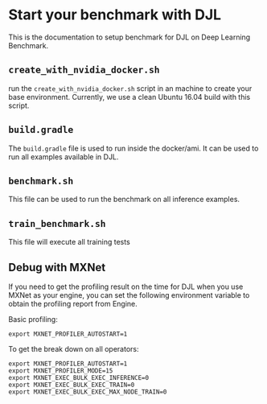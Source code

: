 # Start your benchmark with DJL

This is the documentation to setup benchmark for DJL on Deep Learning Benchmark.

## `create_with_nvidia_docker.sh`
run the `create_with_nvidia_docker.sh` script in an machine to create your base environment.
Currently, we use a clean Ubuntu 16.04 build with this script.

## `build.gradle`
The `build.gradle` file is used to run inside the docker/ami. It can be used to run all examples available in DJL.

## `benchmark.sh`
This file can be used to run the benchmark on all inference examples.

## `train_benchmark.sh`
This file will execute all training tests

## Debug with MXNet
If you need to get the profiling result on the time for DJL when you use MXNet as your engine,
you can set the following environment variable to obtain the profiling report from Engine.

Basic profiling:
```
export MXNET_PROFILER_AUTOSTART=1
```

To get the break down on all operators:
```
export MXNET_PROFILER_AUTOSTART=1
export MXNET_PROFILER_MODE=15
export MXNET_EXEC_BULK_EXEC_INFERENCE=0
export MXNET_EXEC_BULK_EXEC_TRAIN=0
export MXNET_EXEC_BULK_EXEC_MAX_NODE_TRAIN=0
```